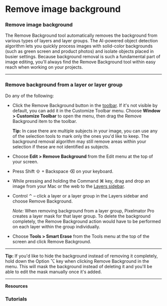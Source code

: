 # Remove image background

### Remove image background

The Remove Background tool automatically removes the background from various types of layers and layer groups. The AI-powered object detection algorithm lets you quickly process images with solid-color backgrounds (such as green screen and product photos) and isolate objects placed in busier settings. Because background removal is such a fundamental part of image editing, you'll always find the Remove Background tool within easy reach when working on your projects.

***

### Remove background from a layer or layer group

Do any of the following:

*   Click the Remove Background button in the [toolbar](https://about/support/guide/pixelmator-pro/#glossary). If it's not visible by default, you can add it in the Customize Toolbar menu. Choose **Window > Customize Toolbar** to open the menu, then drag the Remove Background item to the toolbar.

    &#x20;**Tip:** In case there are multiple subjects in your image, you can use any of the selection tools to mark only the ones you'd like to keep. The background removal algorithm may still remove areas within your selection if these are not identified as subjects.
* Choose **Edit > Remove Background** from the Edit menu at the top of your screen.
* Press Shift ⇧ + Backspace ⌫ on your keyboard.
* While pressing and holding the Command ⌘ key, drag and drop an image from your Mac or the web to the [Layers sidebar](https://about/support/guide/pixelmator-pro/#glossary).
*   Control ⌃ – click a layer or a layer group in the Layers sidebar and choose Remove Background.

    _Note:_ When removing background from a layer group, Pixelmator Pro creates a layer mask for that layer group. To delete the background completely, the Remove Background action would have to be performed on each layer within the group individually.
* Choose **Tools > Smart Erase** from the Tools menu at the top of the screen and click Remove Background.

***

&#x20;**Tip:** If you'd like to hide the background instead of removing it completely, hold down the Option ⌥ key when clicking Remove Background in the menu. This will mask the background instead of deleting it and you'll be able to edit the mask manually once it's added.

***

**Resources**

### Tutorials
